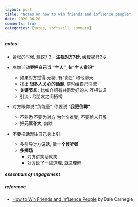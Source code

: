 ```yaml
---
layout: post
title: "Notes on how to win friends and influence people"
date: 2020-06-20
comments: true
categories: [notes, softskill, summary]
--- 
```


##### notes  

* 紧张的时候, 建议7:3 - **注视对方7秒**, 缓缓挪开3秒  

* 参加活动**要把自己当 “主人”**, **有“主人意识”**   
  - 如果对方觉得 无聊,  有“责任” 和他聊天  
  - 找出 **很多人关心的话题**, 随时给自己引流  
  - **关键节点** :  比如介绍有共同爱好的人 互相认识  
  - 引流 :  给朋友之间搭桥  

* 对方跟你说 “负能量”,  你要说 **“我更倒霉”**    
  - 不熟悉 不要为对方 为什么难受, 不要给人开解   
  - 把**元素夸大**, 幽默   

* 不要把话题往自己身上引  
  - 多引导对方说话, 做**一个倾听者**   
  - **多捧场**  
     + 对方讲笑话就笑 
     + 对方说了一些道理, 就说理解  

##### essentials of engagement  



##### reference
* [How to Win Friends and Influence People](https://www.goodreads.com/book/show/4865.How_to_Win_Friends_and_Influence_People) by Dale Carnegie